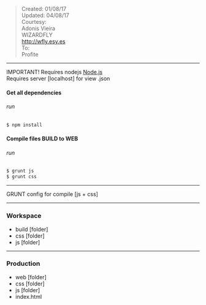 > Created: 01/08/17<br />
> Updated: 04/08/17<br />
> Courtesy:<br />
> 	Adonis Vieira<br />
>   WIZARDFLY<br />
>   http://wfly.esy.es<br />
> To:<br />
>   Profite<br />

---

IMPORTANT!
Requires nodejs [Node.js](https://nodejs.org/en/)<br />
Requires server [localhost] for view .json

#### Get all dependencies
###### run
```sh
$ npm install
```
#### Compile files BUILD to WEB
###### run
```sh
$ grunt js
$ grunt css
```

---

GRUNT config for compile [js + css]

---

### Workspace
* build [folder]
* css [folder]
* js [folder]

---

### Production
* web [folder]
* css [folder]
* js [folder]
* index.html
